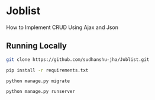 # Joblist

How to Implement CRUD Using Ajax and Json

## Running Locally

```bash
git clone https://github.com/sudhanshu-jha/Joblist.git
```

```bash
pip install -r requirements.txt
```

```bash
python manage.py migrate
```

```bash
python manage.py runserver
```
